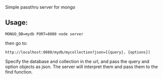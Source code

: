Simple passthru server for mongo

## Usage:
```
MONGO_DB=mydb PORT=8080 node server
```
then go to:  
```
http://localhost:8080/mydb/mycollection?json=[{query}, {options}]
```

Specify the database and collection in the url, and pass the query and option
objects as json. The server will interpret them and pass them to the find
function.

